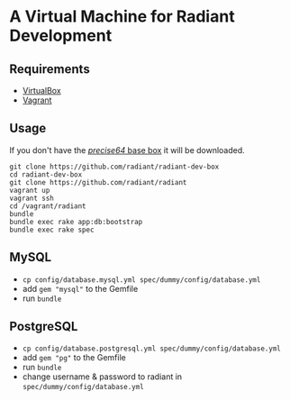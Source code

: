 A Virtual Machine for Radiant Development
=========================================

Requirements
------------

* [VirtualBox][vbox-download]
* [Vagrant][vagrant-download]

Usage
-----

If you don't have the [_precise64_ base box][base-box] it will be downloaded.

    git clone https://github.com/radiant/radiant-dev-box
    cd radiant-dev-box
    git clone https://github.com/radiant/radiant
    vagrant up
    vagrant ssh
    cd /vagrant/radiant
    bundle
    bundle exec rake app:db:bootstrap
    bundle exec rake spec

MySQL
-----

* `cp config/database.mysql.yml spec/dummy/config/database.yml`
* add `gem "mysql"` to the Gemfile
* run `bundle`

PostgreSQL
----------

* `cp config/database.postgresql.yml spec/dummy/config/database.yml`
* add `gem "pg"` to the Gemfile
* run `bundle`
* change username & password to radiant in `spec/dummy/config/database.yml`

[vbox-download]: https://www.virtualbox.org/wiki/Downloads
[vagrant-download]: http://www.vagrantup.com/downloads.html
[base-box]: http://files.vagrantup.com/precise64.box
